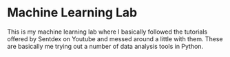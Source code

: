 # Machine Learning Lab

This is my machine learning lab where I basically followed the tutorials offered by Sentdex on Youtube and messed around a little with them. These are basically me trying out a number of data analysis tools in Python.

